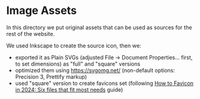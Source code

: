 # Image Assets

In this directory we put original assets that can be used as sources for the rest of the website.

We used Inkscape to create the source icon, then we:

- exported it as Plain SVGs (adjusted File -> Document Properties... first, to set dimensions) as "full" and "square" versions
- optimized them using https://svgomg.net/ (non-default options: Precision 3, Prettify markup)
- used "square" version to create favicons set (following [How to Favicon in 2024: Six files that fit most needs](https://evilmartians.com/chronicles/how-to-favicon-in-2021-six-files-that-fit-most-needs) guide)
